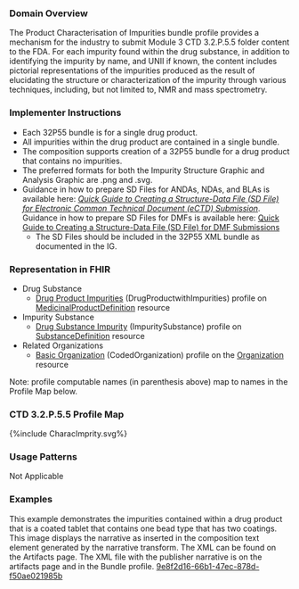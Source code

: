 ### Domain Overview

The Product Characterisation of Impurities bundle profile provides a mechanism for the industry to submit Module 3 CTD 3.2.P.5.5 folder content to the FDA. For each impurity found within the drug substance, in addition to identifying the impurity by name, and UNII if known, the content includes pictorial representations of the impurities produced as the result of elucidating the structure or characterization of the impurity through various techniques, including, but not limited to, NMR and mass spectrometry. 

### Implementer Instructions

* Each 32P55 bundle is for a single drug product.
* All impurities within the drug product are contained in a single bundle.
* The composition supports creation of a 32P55 bundle for a drug product that contains no impurities.
* The preferred formats for both the Impurity Structure Graphic and Analysis Graphic are .png and .svg.
* Guidance in how to prepare SD Files for ANDAs, NDAs, and BLAs is available here: _[Quick Guide to Creating a Structure-Data File (SD File) for Electronic Common Technical Document (eCTD) Submission](https://www.fda.gov/industry/fda-data-standards-advisory-board/fdas-global-substance-registration-system)_. Guidance in how to prepare SD Files for DMFs is available here: [Quick Guide to Creating a Structure-Data File (SD File) for DMF Submissions](https://www.fda.gov/drugs/gdufa-ii-drug-master-files-dmfs/drug-master-file-dmf-submission-resources) 
    * The SD Files should be included in the 32P55 XML bundle as documented in the IG.

### Representation in FHIR

* Drug Substance
    * [Drug Product Impurities](StructureDefinition-pqcmc-drug-product-with-impurities.html) (DrugProductwithImpurities) profile on [MedicinalProductDefinition](https://hl7.org/fhir/R5/medicinalproductdefinition.html) resource
* Impurity Substance
    * [Drug Substance Impurity](StructureDefinition-pqcmc-drug-product-substance-impurity.html) (ImpuritySubstance) profile on [SubstanceDefinition](http://hl7.org/fhir/R5/substancedefinition.html) resource
* Related Organizations
    * [Basic Organization](StructureDefinition-cmc-organization.html) (CodedOrganization) profile on the [Organization](http://hl7.org/fhir/R5/organization.html) resource

Note: profile computable names (in parenthesis above) map to names in the Profile Map below.

### CTD 3.2.P.5.5 Profile Map

<div>{%include CharacImprity.svg%}</div>

### Usage Patterns

Not Applicable

### Examples

This example demonstrates the impurities contained within a drug product that is a coated tablet that contains one bead type that has two coatings. This image displays the narrative as inserted in the composition text element generated by the narrative transform. The XML can be found on the Artifacts page. The XML file with the publisher narrative is on the artifacts page and in the Bundle profile. [9e8f2d16-66b1-47ec-878d-f50ae021985b](Bundle-9e8f2d16-66b1-47ec-878d-f50ae021985b.html)
